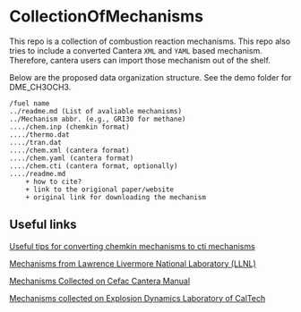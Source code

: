 # CollectionOfMechanisms
This repo is a collection of combustion reaction mechanisms. This repo also tries to include a converted Cantera `XML` and `YAML` based mechanism. Therefore, cantera users can import those mechanism out of the shelf.

Below are the proposed data organization structure. See the demo folder for DME_CH3OCH3.
```
/fuel name
../readme.md (List of avaliable mechanisms)
../Mechanism abbr. (e.g., GRI30 for methane)
..../chem.inp (chemkin format)	
..../thermo.dat
..../tran.dat
..../chem.xml (cantera format)
..../chem.yaml (cantera format)
..../chem.cti (cantera format, optionally)
..../readme.md
    + how to cite?
    + link to the origional paper/website
    + original link for downloading the mechanism
``` 

## Useful links

[Useful tips for converting chemkin mechanisms to cti mechanisms](https://chemicalkinetics.wordpress.com/2013/11/15/my-procedure-for-converting-chemkin-mechanisms-to-cantera-cti-mechanisms/)

[Mechanisms from Lawrence Livermore National Laboratory (LLNL)](https://combustion.llnl.gov/mechanisms)

[Mechanisms Collected on Cefac Cantera Manual](https://www.cerfacs.fr/cantera/mechanisms/meth.php#)

[Mechanisms collected on Explosion Dynamics Laboratory of CalTech](https://shepherd.caltech.edu/EDL/PublicResources/sdt/cti_mech.html)
